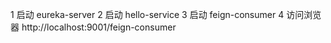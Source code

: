 1 启动 eureka-server
2 启动 hello-service
3 启动 feign-consumer
4 访问浏览器
http://localhost:9001/feign-consumer